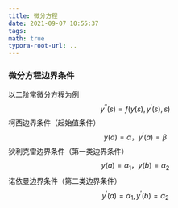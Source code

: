 ```yaml
---
title: 微分方程
date: 2021-09-07 10:55:37
tags:
math: true
typora-root-url: ..
---
```


### 微分方程边界条件

以二阶常微分方程为例
$$
y^{\prime \prime}(s)=f\left(y(s), y^{\prime}(s), s\right)
$$
柯西边界条件（起始值条件）
$$
y(a)=\alpha，
y^{\prime}(a)=\beta
$$
狄利克雷边界条件（第一类边界条件）
$$
y(a)=\alpha_{1}，y(b)=\alpha_{2}
$$
诺依曼边界条件（第二类边界条件）
$$
y^{\prime}(a)=\alpha_{1},y^{\prime}(b)=\alpha_{2}
$$
